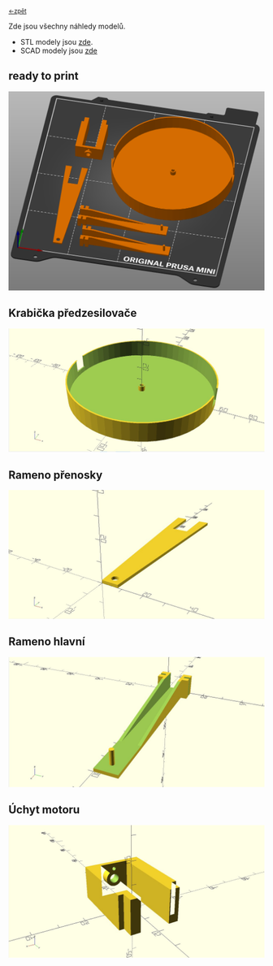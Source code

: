 <sub>[<-zpět](https://github.com/robodilna/gramofon/tree/main/models)</sub>

Zde jsou všechny náhledy modelů.
- STL modely jsou [zde](https://github.com/robodilna/gramofon/tree/main/models/stl-models).
- SCAD modely jsou [zde](https://github.com/robodilna/gramofon/tree/main/models/scad-models)


## ready to print
![](gramofon-models-1.png)

## Krabička předzesilovače
![](img-krabicka-predzesilovace.jpg)

## Rameno přenosky
![](img-rameno-prenosky.jpg)

## Rameno hlavní
![](img-rameno.jpg)

## Úchyt motoru
![](img-uchyt-motoru.jpg)
